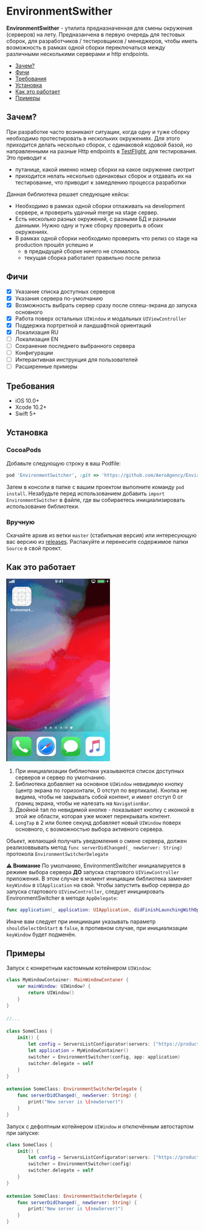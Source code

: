# EnvironmentSwither

**EnvironmentSwither** - утилита предназначенная для смены окружения (серверов) на лету.
Предназанчена в первую очередь для тестовых сборок, для разработчиков / тестировщиков / менеджеров, чтобы иметь возможность в рамках одной сборки переключаться между различными несколькими серверами и http endpoints.

- [Зачем?](#зачем?)
- [Фичи](#фичи)
- [Требования](#требования)
- [Установка](#установка)
- [Как это работает](#как-это-работает)
- [Примеры](#примеры)

## Зачем?
При разработке часто возникают ситуации, когда одну и туже сборку необходимо протестировать в нескольких окружениях. Для этого приходится делать несколько сборок, с одинаковой кодовой базой, но направленными на разные Http endpoints в [TestFlight](https://developer.apple.com/testflight/), для тестирования. Это приводит к
- путанице, какой именно номер сборки на какое окружение смотрит
- приходится нелать несколько одинаковых сборок и отдавать их на тестирование, что приводит к замедлению процесса разработки

Данная библиотека решает следующие кейсы:
- Необходимо в рамках одной сборки отлаживать на development сервере, и проверить удачный merge на stage сервер.
- Есть несколько разных окружений, с разными БД и разными данными. Нужно одну и туже сборку проверить в обоих окружениях.
- В рамках одной сборки необходимо проверить что релиз со stage на production прошёл успешно и
  - в предыдущей сборке ничего не сломалось
  - текущая сборка работалет правильно после релиза

## Фичи
- [x] Указание списка доступных серверов
- [x] Указания сервера по-умолчанию
- [x] Возможность выбрать сервер сразу после сплеш-экрана до запуска основного
- [x] Работа поверх остальных `UIWindow` и модальных `UIViewController`
- [x] Поддержка портретной и ландшафтной ориентаций
- [x] Локализация RU
- [ ] Локализация EN
- [ ] Сохранение последнего выбранного сервера
- [ ] Конфигурации
- [ ] Интерактивная инструкция для пользователей
- [ ] Расширенные примеры

## Требования
- iOS 10.0+
- Xcode 10.2+
- Swift 5+

## Установка
### CocoaPods
Добавьте следующую строку в ваш Podfile:
```rb
pod 'EnvironmentSwitcher', :git => 'https://github.com/AeroAgency/EnvironmentSwither.git'
```
Затем в консоли в папке с вашим проектом выполните команду `pod install`.
Незабудьте перед использованием добавить `import EnvironmentSwitcher` в файле, где вы собираетесь инициализировать использование библиотеки.

### Вручную
Скачайте архив из ветки `master` (стабильная версия) или интересующую вас версию из [releases](https://github.com/AeroAgency/EnvironmentSwither/releases).
Распакуйте и перенесите содержимое папки `Source` в свой проект.

## Как это работает

![](preview_ru.gif)

1. При инициализации библиотеки указываются список доступных серверов и сервер по умолчанию.
2. Библиотека добавляет на основное `UIWindow` невидимую кнопку (центр экрана по горизонтали, 0 отступ по вертикали).
Кнопка не видима, чтобы не закрывать собой контент, и имеет отступ 0 от границ экрана, чтобы не налезать на `NavigationBar`.
2. Двойной тап по невидимой кнопке - показывает кнопку с иконкой в этой же области, которая уже может перекрывать контент.
3. `LongTap` в 2 или более секунд добавляет новый `UIWindow` поверх основного, с возможностью выбора активного сервера.

Обьект, желающий получать уведомления о смене сервера, должен реализоввывать метод `func serverDidChanged(_ newServer: String)` протокола `EnvironmentSwitcherDelegate`

**⚠️️ Внимание** По умолчанию, EnvironmentSwitcher инициалируется в режиме выбора сервера **ДО** запуска стартового `UIViewController` приложения. В этом случае в момент инициации библиотека заменяет `keyWindow` в `UIApplication` на свой. Чтобы запустить выбор сервера до запуска стартового `UIViewController`, следует инициировать EnvironmentSwitcher в методе `AppDelegate`:
```swift
func application(_ application: UIApplication, didFinishLaunchingWithOptions launchOptions: [UIApplication.LaunchOptionsKey: Any]?) -> Bool
```
Иначе вам следует при иницииации указывать параметр `shouldSelectOnStart` в `false`, в противном случае, при инициализации `keyWindow` будет подменён.

## Примеры
Запуск c конкретным кастомным котейнером `UIWindow`:
```swift
class MyWindowContainer: MainWindowContaner {
    var mainWindow: UIWindow? {
        return UIWindow()
    }
}

//...

class SomeClass {
    init() {
        let config = ServersListConfigurator(servers: ["https://production.com", "https://stage.com", "https://develop.com"], current: "https://stage.com")
        let application = MyWindowContainer()
        switcher = EnvironmentSwitcher(config, app: application)
        switcher.delegate = self
    }
}

extension SomeClass: EnvironmentSwitcherDelegate {
    func serverDidChanged(_ newServer: String) {
        print("New server is \(newServer)")
    }
}
```
Запуск с дефолтным котейнером `UIWindow` и отключённым автостартом при запуске:
```swift
class SomeClass {
    init() {
        let config = ServersListConfigurator(servers: ["https://production.com", "https://stage.com", "https://develop.com"], current: "https://stage.com", shouldSelectOnStart: false)
        switcher = EnvironmentSwitcher(config)
        switcher.delegate = self
    }
}

extension SomeClass: EnvironmentSwitcherDelegate {
    func serverDidChanged(_ newServer: String) {
        print("New server is \(newServer)")
    }
}
```
